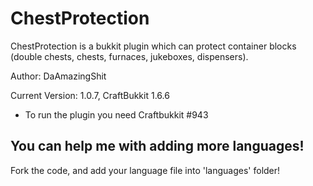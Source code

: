 # ChestProtection
ChestProtection is a bukkit plugin which can protect container blocks (double chests, chests, furnaces, jukeboxes, dispensers).

Author: DaAmazingShit

Current Version: 1.0.7, CraftBukkit 1.6.6

- To run the plugin you need Craftbukkit #943

## You can help me with adding more languages!
Fork the code, and add your language file into 'languages' folder!
